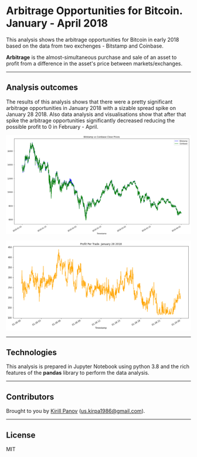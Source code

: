 # Arbitrage Opportunities for Bitcoin. January - April 2018

This analysis shows the arbitrage opportunities for Bitcoin in early 2018 based on the data from two exchenges - Bitstamp and Coinbase. 

**Arbitrage** is the almost-simultaneous purchase and sale of an asset to profit from a difference in the asset's price between markets/exchanges.

---
## Analysis outcomes
The results of this analysis shows that there were a pretty significant arbitrage opportunities in January 2018 with a sizable spread spike on January 28 2018. Also data analysis and visualisations show that after that spike the arbitrage opportunities significantly decreased reducing the possible profit to 0 in February - April. 

![<Bitstamp vs Coinbase Bitcoin Close Prices>](static/pics/coinbase_vs_bitstamp_Jan-Apr_2018.PNG)

![<Profit per Trade on January 28 2018>](static/pics/profit_per_trade_01282018.PNG)


---

## Technologies

This analysis is prepared in Jupyter Notebook using python 3.8 and the rich features of the **pandas** library to perform the data analysis.

---


## Contributors

Brought to you by [Kirill Panov](https://www.linkedin.com/in/kirill-panov-696455192/) (us.kirpa1986@gmail.com).

---

## License

MIT